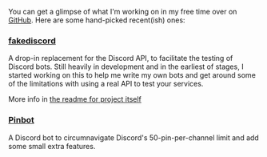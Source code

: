 You can get a glimpse of what I'm working on in my free time over on [GitHub](https://github.com/elliotwms). Here are some hand-picked recent(ish) ones:

### [fakediscord](https://github.com/elliotwms/fakediscord)

A drop-in replacement for the Discord API, to facilitate the testing of Discord bots. Still heavily in development and in the earliest of stages, I started working on this to help me write my own bots and get around some of the limitations with using a real API to test your services.

More info in [the readme for project itself](https://github.com/elliotwms/fakediscord)

### [Pinbot](https://github.com/elliotwms/pinbot)

A Discord bot to circumnavigate Discord's 50-pin-per-channel limit and add some small extra features.